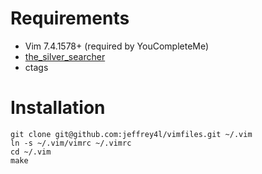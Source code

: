 # Requirements

* Vim 7.4.1578+ (required by YouCompleteMe)
* [the_silver_searcher](https://github.com/ggreer/the_silver_searcher)
* ctags

# Installation

```
git clone git@github.com:jeffrey4l/vimfiles.git ~/.vim
ln -s ~/.vim/vimrc ~/.vimrc
cd ~/.vim
make
```
